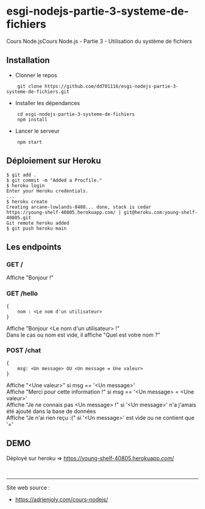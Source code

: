 # esgi-nodejs-partie-3-systeme-de-fichiers
Cours Node.jsCours Node.js - Partie 3 - Utilisation du système de fichiers

## Installation

- Clonner le repos
```
    git clone https://github.com/dd701116/esgi-nodejs-partie-3-systeme-de-fichiers.git
```

- Installer les dépendances
```
    cd esgi-nodejs-partie-3-systeme-de-fichiers
    npm install
```

- Lancer le serveur
```
    npm start
```

## Déploiement sur Heroku

```
$ git add .
$ git commit -m "Added a Procfile."
$ heroku login
Enter your Heroku credentials.
...
$ heroku create
Creating arcane-lowlands-8408... done, stack is cedar
https://young-shelf-40805.herokuapp.com/ | git@heroku.com:young-shelf-40805.git
Git remote heroku added
$ git push heroku main
```

## Les endpoints

### GET /
Affiche "Bonjour !"

### GET /hello
```
{
    nom : <Le nom d'un utilisateur>
}
```
Affiche "Bonjour \<Le nom d\'un utilisateur\> !"<br>
Dans le cas ou nom est vide, il affiche "Quel est votre nom ?"

### POST /chat
```
{
    msg: <Un message> OU <Un message = Une valeur>
}
```
Affiche "<Une valeur\>" si msg == '<Un message\>'<br>
Affiche "Merci pour cette information !" si msg == '<Un message\> = <Une valeur\>'<br>
Affiche "Je ne connais pas <Un message\> !" si '<Un message\>' n'a j'amais été ajouté dans la base de données<br>
Affiche "Je n'ai rien reçu :(" si '<Un message\>' est vide ou ne contient que '='

## DEMO

Déployé sur heroku => https://young-shelf-40805.herokuapp.com/

<br>
<hr>

Site web source :
- https://adrienjoly.com/cours-nodejs/
